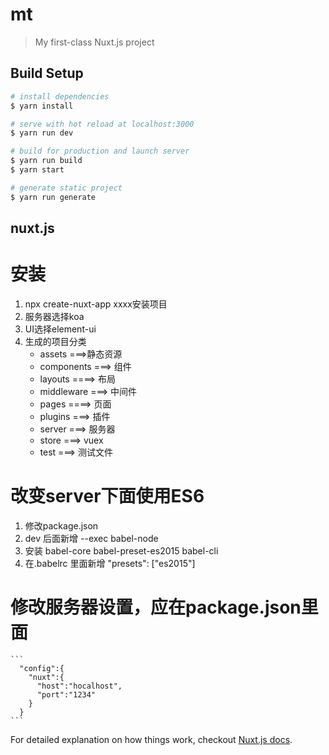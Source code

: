 # mt

> My first-class Nuxt.js project

## Build Setup

``` bash
# install dependencies
$ yarn install

# serve with hot reload at localhost:3000
$ yarn run dev

# build for production and launch server
$ yarn run build
$ yarn start

# generate static project
$ yarn run generate
```
## nuxt.js
# 安装
  1. npx create-nuxt-app xxxx安装项目
  2. 服务器选择koa
  3. UI选择element-ui
  4. 生成的项目分类  
      - assets ===>静态资源
      - components ===> 组件
      - layouts ====> 布局
      - middleware ===> 中间件
      - pages ====> 页面
      - plugins ===> 插件
      - server ===> 服务器
      - store ===> vuex
      - test ===> 测试文件 
# 改变server下面使用ES6
  1. 修改package.json
  2. dev 后面新增 --exec babel-node
  3. 安装 babel-core babel-preset-es2015 babel-cli
  4. 在.babelrc 里面新增 "presets": ["es2015"]
# 修改服务器设置，应在package.json里面
    ```
      "config":{
        "nuxt":{
          "host":"hocalhost",
          "port":"1234"
        }
      }
    ```
For detailed explanation on how things work, checkout [Nuxt.js docs](https://nuxtjs.org).
